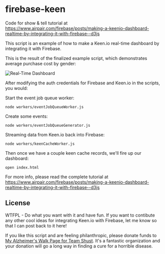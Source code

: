 # firebase-keen

Code for show & tell tutorial at https://www.airpair.com/firebase/posts/making-a-keenio-dashboard-realtime-by-integrating-it-with-firebase--d3js

This script is an example of how to make a Keen.io real-time dashboard by integrating it with Firebase. 

This is the result of the finalized example script, which demonstrates average purchase cost by gender:

![Real-Time Dashboard](https://raw.githubusercontent.com/markoshust/firebase-keen/master/images/dashboard.gif)

After modifying the auth credentials for Firebase and Keen.io in the scripts, you would:

Start the event job queue worker:

    node workers/eventJobQueueWorker.js

Create some events:

    node workers/eventJobQueueGenerator.js

Streaming data from Keen.io back into Firebase:

    node workers/keenCacheWorker.js

Then once we have a couple keen cache records, we'll fire up our dashboard:

    open index.html

For more info, please read the complete tutorial at https://www.airpair.com/firebase/posts/making-a-keenio-dashboard-realtime-by-integrating-it-with-firebase--d3js


## License

WTFPL - Do what you want with it and have fun. If you want to contibute any other cool ideas for integrating Keen.io with Firebase, let me know so that I can post back to it here!

If you like this script and are feeling philanthropic, please donate funds to [My Alzheimer's Walk Page for Team Shust](http://act.alz.org/goto/markoshust). It's a fantastic organization and your donation will go a long way in finding a cure for a horrible disease.
